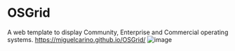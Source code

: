 # OSGrid
A web template to display Community, Enterprise and Commercial operating systems.
https://miguelcarino.github.io/OSGrid/
![image](https://github.com/MiguelCarino/OSGrid/assets/6355310/d4361e8d-bb85-4232-ae81-9ac3d0cfcf7b)
